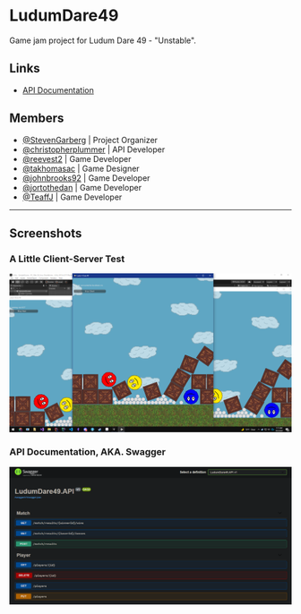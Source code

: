 # LudumDare49
Game jam project for Ludum Dare 49 - "Unstable".

## Links
- [API Documentation](https://ludumdare49.azurewebsites.net/)

## Members
- [@StevenGarberg](https://github.com/StevenGarberg) | Project Organizer
- [@christopherplummer](https://github.com/christopherplummer) | API Developer
- [@reevest2](https://github.com/reevest2) | Game Developer
- [@takhomasac](https://github.com/takhomasac) | Game Designer
- [@johnbrooks92](https://github.com/johnbrooks92) | Game Developer
- [@jortothedan](https://github.com/jortothedan) | Game Developer
- [@TeaffJ](https://github.com/TeaffJ) | Game Developer

---

## Screenshots

### A Little Client-Server Test
![image](/Documentation/Images/ClientTest.png)

### API Documentation, AKA. Swagger
![image](/Documentation/Images/Swagger.png)
